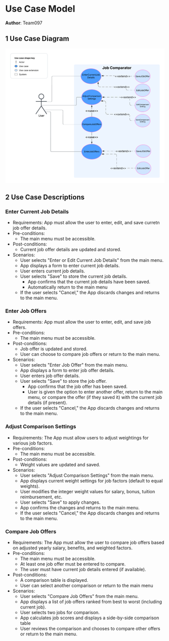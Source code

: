 # Use Case Model

**Author**: Team097

## 1 Use Case Diagram
![Alt text](../images/UseCaseDiagram.png)

## 2 Use Case Descriptions

### Enter Current Job Details
- Requirements: App must allow the user to enter, edit, and save curretn job offer details.
- Pre-conditions:
  - The main menu must be accessible.
- Post-conditions:
  - Current job offer details are updated and stored.
- Scenarios:
  - User selects "Enter or Edit Current Job Details" from the main menu.
  - App displays a form to enter current job details.
  - User enters current job details.
  - User selects "Save" to store the current job details.
    - App confirms that the current job details have been saved.
    - Automatically return to the main menu
  - If the user selects "Cancel," the App discards changes and returns to the main menu.

### Enter Job Offers
- Requirements: App must allow the user to enter, edit, and save job offers.
- Pre-conditions:
  - The main menu must be accessible.
- Post-conditions:
  - Job offer is updated and stored.
  - User can choose to compare job offers or return to the main menu.
- Scenarios:
  - User selects "Enter Job Offer" from the main menu.
  - App displays a form to enter job offer details.
  - User enters job offer details.
  - User selects "Save" to store the job offer.
    - App confirms that the job offer has been saved.
    - User is given the option to enter another offer, return to the main menu, or compare the offer (if they saved it) with the current job details (if present).
  - If the user selects "Cancel," the App discards changes and returns to the main menu.

### Adjust Comparison Settings
- Requirements: The App must allow users to adjust weightings for various job factors.
- Pre-conditions:
  - The main menu must be accessible.
- Post-conditions:
  - Weight values are updated and saved.
- Scenarios:
  - User selects "Adjust Comparison Settings" from the main menu.
  - App displays current weight settings for job factors (default to equal weights).
  - User modifies the integer weight values for salary, bonus, tuition reimbursement, etc.
  - User selects "Save" to apply changes.
  - App confirms the changes and returns to the main menu.
  - If the user selects "Cancel," the App discards changes and returns to the main menu.

### Compare Job Offers
- Requirements: The App must allow the user to compare job offers based on adjusted yearly salary, benefits, and weighted factors.
- Pre-conditions:
  - The main menu must be accessible.
  - At least one job offer must be entered to compare.
  - The user must have current job details entered (if available).
- Post-conditions:
  - A comparison table is displayed.
  - User can select another comparison or return to the main menu
- Scenarios:
  - User selects "Compare Job Offers" from the main menu.
  - App displays a list of job offers ranked from best to worst (including current job).
  - User selects two jobs for comparison.
  - App calculates job scores and displays a side-by-side comparison table
  - User reviews the comparison and chooses to compare other offers or return to the main menu.



 

















